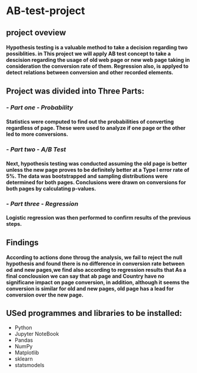 # AB-test-project
## project oveview
#### Hypothesis testing is a valuable method to take a decision regarding two possiblities. in This project we will apply AB test concept to take a descision regarding the usage of old web page or new web page taking in consideration the conversion rate of them. Regression also, is applyed to detect relations between conversion and other recorded elements.

##  Project was divided into Three Parts:
### - ***Part one - Probability***
#### Statistics were computed to find out the probabilities of converting regardless of page. These were used to analyze if one page or the other led to more conversions.

### - ***Part two - A/B Test***
#### Next, hypothesis testing was conducted assuming the old page is better unless the new page proves to be definitely better at a Type I error rate of 5%. The data was bootstrapped and sampling distributions were determined for both pages. Conclusions were drawn on conversions for both pages by calculating p-values.

### - ***Part three - Regression***
#### Logistic regression was then performed to confirm results of the previous steps.
## Findings
#### According to actions done throug the analysis, we fail to reject the null hypothesis and found there is no difference in conversion rate between od and new pages,we find also according to regression results that As a final conclousion we can say that ab page and Country have no significane impact on page conversion, in addition, although it seems the conversion is similar for old and new pages, old page has a lead for conversion over the new page.

## USed programmes and libraries to be installed:
- Python
- Jupyter NoteBook
- Pandas
- NumPy
- Matplotlib
- sklearn
- statsmodels
